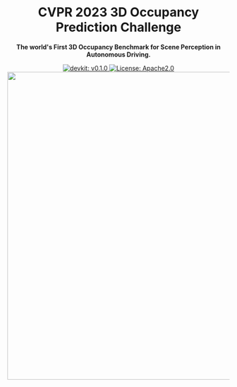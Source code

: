 <div id="top" align="center">

# CVPR 2023 3D Occupancy Prediction Challenge
**The world's First 3D Occupancy Benchmark for Scene Perception in Autonomous Driving.**


<a href="#devkit">
  <img alt="devkit: v0.1.0" src="https://img.shields.io/badge/devkit-v0.1.0-blueviolet"/>
</a>
<a href="#license">
  <img alt="License: Apache2.0" src="https://img.shields.io/badge/license-Apache%202.0-blue.svg"/>
</a>

<img src="./figs/occupanc_1.gif" width="696px">

</div>
